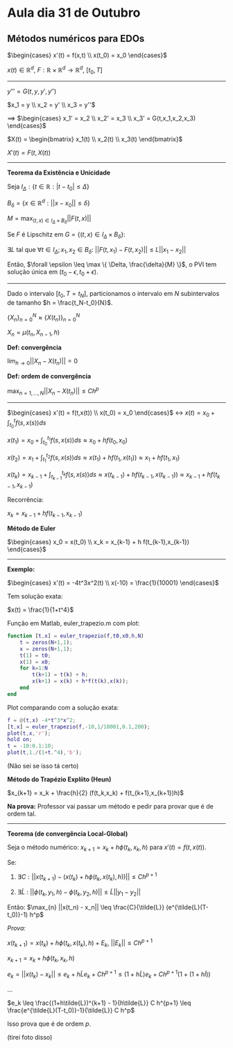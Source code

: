 # Aula dia 31 de Outubro

## Métodos numéricos para EDOs

$\begin{cases}
x'(t) = f(x,t) \\
x(t_0) = x_0
\end{cases}$

$x(t) \in \mathbb{R}^d$, $F: \mathbb{R} \times \mathbb{R}^d \to \mathbb{R}^d$, $[t_0, T]$

---

$y'''=G(t,y,y',y'')$

$x_1 = y \\
x_2 = y' \\
x_3 = y''$

$\implies$
$\begin{cases}
x_1' = x_2 \\
x_2' = x_3 \\
x_3' = G(t,x_1,x_2,x_3)
\end{cases}$

$X(t) = \begin{bmatrix}
x_1(t) \\
x_2(t) \\
x_3(t)
\end{bmatrix}$

$X'(t) = F(t,X(t))$

---

**Teorema da Existência e Unicidade**

Seja $I_{\Delta}: \{ t \in \mathbb{R} : |t-t_0| \leq \Delta \}$

$B_{\delta} = \{ x \in \mathbb{R}^d : ||x-x_0|| \leq \delta \}$

$M = \max_{(t,x) \in I_{\Delta} \times B_{\delta}} ||F(t,x)||$

Se $F$ é Lipschitz em $G=\{(t,x) \in I_{\Delta} \times B_{\delta}\}$: 

$\exists L$ tal que $\forall t \in I_{\Delta}; x_1, x_2 \in B_{\delta}$: $||F(t,x_1) - F(t,x_2)|| \leq L ||x_1-x_2||$

Então, $\forall \epsilon \leq \max \{ \Delta, \frac{\delta}{M} \}$, o PVI tem solução única em $(t_0-\epsilon, t_0+\epsilon)$.

---

Dado o intervalo $[t_0, T=t_N]$, particionamos o intervalo em $N$ subintervalos de tamanho $h = \frac{t_N-t_0}{N}$.

$\{ X_n \}_{n=0}^{N} \approx \{ X(t_n) \}_{n=0}^{N}$

$X_n = \mu(t_n, X_{n-1}, h)$

**Def: convergência**

$\lim_{h \to 0} ||X_n - X(t_n)|| = 0$

**Def: ordem de convergência**

$\max_{n=1,...,N} ||X_n - X(t_n)|| \leq C h^p$

---

$\begin{cases}
x'(t) = f(t,x(t)) \\
x(t_0) = x_0
\end{cases}$
$\leftrightarrow$
$x(t) = x_0 + \int_{t_0}^{t} f(s,x(s)) ds$

$x(t_1) = x_0 + \int_{t_0}^{t_1} f(s,x(s)) ds \approx x_0 + h f(t_0,x_0)$

$x(t_2) = x_1 + \int_{t_1}^{t_2} f(s,x(s)) ds \approx x(t_1) + h f(t_1,x(t_1)) \approx x_1 +  h f(t_1,x_1)$

$x(t_k) = x_{k-1} + \int_{t_{k-1}}^{t_k} f(s,x(s)) ds \approx x(t_{k-1}) + h f(t_{k-1},x(t_{k-1})) \approx x_{k-1} +  h f(t_{k-1},x_{k-1})$

Recorrência:

$x_k = x_{k-1} + h f(t_{k-1},x_{k-1})$

**Método de Euler**

$\begin{cases}
x_0 = x(t_0) \\
x_k = x_{k-1} + h f(t_{k-1},x_{k-1})
\end{cases}$

---

**Exemplo:**

$\begin{cases}
x'(t) = -4t^3x^2(t) \\
x(-10) = \frac{1}{10001}
\end{cases}$

Tem solução exata:

$x(t) = \frac{1}{1+t^4}$

Função em Matlab, euler_trapezio.m com plot:

```matlab
function [t,x] = euler_trapezio(f,t0,x0,h,N)
    t = zeros(N+1,1);
    x = zeros(N+1,1);
    t(1) = t0;
    x(1) = x0;
    for k=1:N
        t(k+1) = t(k) + h;
        x(k+1) = x(k) + h*f(t(k),x(k));
    end
end
```

Plot comparando com a solução exata:

```matlab
f = @(t,x) -4*t^3*x^2;
[t,x] = euler_trapezio(f,-10,1/10001,0.1,200);
plot(t,x,'r');
hold on;
t = -10:0.1:10;
plot(t,1./(1+t.^4),'b');
```

(Não sei se isso tá certo)

**Método do Trapézio Explíito (Heun)**

$x_{k+1} = x_k + \frac{h}{2} (f(t_k,x_k) + f(t_{k+1},x_{k+1})h)$

**Na prova:** Professor vai passar um método e pedir para provar que é de ordem tal.

---

**Teorema (de convergência Local-Global)**

Seja o método numérico: $x_{k+1} = x_k + h \phi(t_k,x_k,h)$ para $x'(t) = f(t,x(t))$.

Se:

1) $\exists C: || x(t_{k+1}) - (x(t_k) + h \phi(t_k,x(t_k),h)) || \leq C h^{p+1}$

2) $\exists \tilde{L}$ : $|| \phi(t_k,y_1,h) - \phi(t_k,y_2,h) || \leq \tilde{L} ||y_1-y_2||$

Então: $\max_{n} ||x(t_n) - x_n|| \leq \frac{C}{\tilde{L}} (e^{\tilde{L}(T-t_0)}-1) h^p$

*Prova:*

$x(t_{k+1}) = x(t_k) + h \phi(t_k,x(t_k),h) + E_k$, $||E_k|| \leq C h^{p+1}$

$x_{k+1} = x_k + h \phi(t_k,x_k,h)$

$e_k = || x(t_k) - x_k || \leq e_k + h \tilde{L} e_k + C h^{p+1} \leq (1+h \tilde{L}) e_k + C h^{p+1}(1 + (1+h\tilde{l}))$

$\dots$

$e_k \leq \frac{(1+h\tilde{L})^{k+1} - 1}{h\tilde{L}} C h^{p+1} \leq \frac{e^{\tilde{L}(T-t_0)}-1}{\tilde{L}} C h^p$

Isso prova que é de ordem $p$.

(tirei foto disso)


